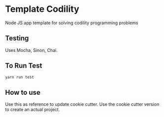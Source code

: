 # Template Codility

Node JS app template for solving codility programming problems

## Testing

Uses Mocha, Sinon, Chai.

## To Run Test

```bash
yarn run test
```

## How to use

Use this as reference to update cookie cutter. Use the cookie cutter version to 
create an actual project.
